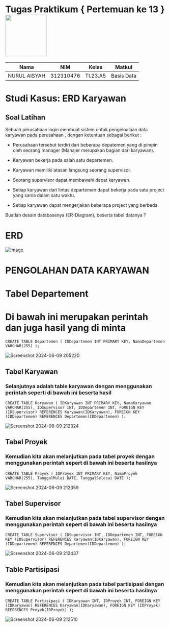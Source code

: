 # Tugas Praktikum { Pertemuan ke 13 } <img src=https://logos-download.com/wp-content/uploads/2016/05/MySQL_logo_logotype.png width="130px" >


|**Nama**|**NIM**|**Kelas**|**Matkul**|
|----|---|-----|------|
|NURUL AISYAH|312310476|TI.23.A5|Basis Data|

# Studi Kasus: ERD Karyawan

## Soal Latihan

Sebuah perusahaan ingin membuat sistem untuk pengeloalaan data karyawan pada perusahaan , dengan ketentuan sebagai berikut :

-  Perusahaan tersebut terdiri dari beberapa depatemen yang di pimpin oleh seorang manager (Manajer merupakan bagian dari karyawan).

-  Karyawan bekerja pada salah satu departemen.

-  Karyawan memiliki atasan langsung seorang supervisor.

-  Seorang supervisor dapat membawahi dapat karyawan.

-  Setiap karyawan dari lintas departemen dapat bekerja pada satu project yang sama dalam satu waktu.

-  Setiap karyawan dapat mengerjakan beberapa project yang berbeda.

Buatlah desain databasenya (ER-Diagram), beserta tabel datanya ?

# ERD
![image](https://github.com/nurulaisyah14/TugasPraktikum6/assets/148174512/eb31db05-5f2f-4ba3-8cde-aa3d3c412ce3)


# PENGOLAHAN DATA KARYAWAN
# Tabel Departement

# Di bawah ini merupakan perintah dan juga hasil yang di minta
````
CREATE TABLE Departemen ( IDDepartemen INT PRIMARY KEY, NamaDepartemen VARCHAR(255) );
````
![Screenshot 2024-06-09 205220](https://github.com/nurulaisyah14/TugasPraktikum6/assets/148174512/c396a77d-9218-4779-ac9b-64b4a05c1ce7)


## Tabel Karyawan
### Selanjutnya adalah table karyawan dengan menggunakan perintah seperti di bawah ini beserta hasil

````
CREATE TABLE Karyawan ( IDKaryawan INT PRIMARY KEY, NamaKaryawan VARCHAR(255), IDSupervisor INT, IDDepartemen INT, FOREIGN KEY (IDSupervisor) REFERENCES Karyawan(IDKaryawan), FOREIGN KEY (IDDepartemen) REFERENCES Departemen(IDDepartemen) );
````
![Screenshot 2024-06-09 212324](https://github.com/nurulaisyah14/TugasPraktikum6/assets/148174512/b4626a74-8ab4-4ba3-8f2e-2a5f192d60a2)


## Tabel Proyek
### Kemudian kita akan melanjutkan pada tabel proyek dengan menggunakan perintah sepert di bawah ini beserta hasilnya

````
CREATE TABLE Proyek ( IDProyek INT PRIMARY KEY, NamaProyek VARCHAR(255), TanggalMulai DATE, TanggalSelesai DATE );
````
![Screenshot 2024-06-09 212359](https://github.com/nurulaisyah14/TugasPraktikum6/assets/148174512/06159158-cf4a-4b03-973b-2c7026c1e806)


## Tabel Supervisor
### Kemudian kita akan melanjutkan pada tabel supervisor dengan menggunakan perintah sepert di bawah ini beserta hasilnya

````
CREATE TABLE Supervisor ( IDSupervisor INT, IDDepartemen INT, FOREIGN KEY (IDSupervisor) REFERENCES Karyawan(IDKaryawan), FOREIGN KEY (IDDepartemen) REFERENCES Departemen(IDDepartemen) );
````
![Screenshot 2024-06-09 212437](https://github.com/nurulaisyah14/TugasPraktikum6/assets/148174512/9e671fb1-8cc9-4b9f-9e72-c888cd0588e4)


## Table Partisipasi
### Kemudian kita akan melanjutkan pada tabel partisipasi dengan menggunakan perintah sepert di bawah ini beserta hasilnya

````
CREATE TABLE Partisipasi ( IDKaryawan INT, IDProyek INT, FOREIGN KEY (IDKaryawan) REFERENCES Karyawan(IDKaryawan), FOREIGN KEY (IDProyek) REFERENCES Proyek(IDProyek) );
````
![Screenshot 2024-06-09 212510](https://github.com/nurulaisyah14/TugasPraktikum6/assets/148174512/0a0a3350-80d6-49fc-aa62-ed01ffeeba50)


